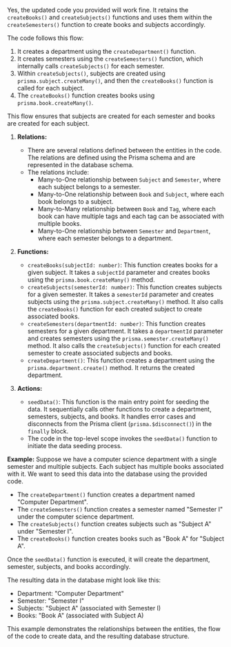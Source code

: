 Yes, the updated code you provided will work fine. It retains the `createBooks()` and `createSubjects()` functions and uses them within the `createSemesters()` function to create books and subjects accordingly.

The code follows this flow:

1. It creates a department using the `createDepartment()` function.
2. It creates semesters using the `createSemesters()` function, which internally calls `createSubjects()` for each semester.
3. Within `createSubjects()`, subjects are created using `prisma.subject.createMany()`, and then the `createBooks()` function is called for each subject.
4. The `createBooks()` function creates books using `prisma.book.createMany()`.

This flow ensures that subjects are created for each semester and books are created for each subject.

1. **Relations:**

   - There are several relations defined between the entities in the code. The relations are defined using the Prisma schema and are represented in the database schema.
   - The relations include:
     - Many-to-One relationship between `Subject` and `Semester`, where each subject belongs to a semester.
     - Many-to-One relationship between `Book` and `Subject`, where each book belongs to a subject.
     - Many-to-Many relationship between `Book` and `Tag`, where each book can have multiple tags and each tag can be associated with multiple books.
     - Many-to-One relationship between `Semester` and `Department`, where each semester belongs to a department.

2. **Functions:**

   - `createBooks(subjectId: number)`: This function creates books for a given subject. It takes a `subjectId` parameter and creates books using the `prisma.book.createMany()` method.
   - `createSubjects(semesterId: number)`: This function creates subjects for a given semester. It takes a `semesterId` parameter and creates subjects using the `prisma.subject.createMany()` method. It also calls the `createBooks()` function for each created subject to create associated books.
   - `createSemesters(departmentId: number)`: This function creates semesters for a given department. It takes a `departmentId` parameter and creates semesters using the `prisma.semester.createMany()` method. It also calls the `createSubjects()` function for each created semester to create associated subjects and books.
   - `createDepartment()`: This function creates a department using the `prisma.department.create()` method. It returns the created department.

3. **Actions:**
   - `seedData()`: This function is the main entry point for seeding the data. It sequentially calls other functions to create a department, semesters, subjects, and books. It handles error cases and disconnects from the Prisma client (`prisma.$disconnect()`) in the `finally` block.
   - The code in the top-level scope invokes the `seedData()` function to initiate the data seeding process.

**Example:**
Suppose we have a computer science department with a single semester and multiple subjects. Each subject has multiple books associated with it. We want to seed this data into the database using the provided code.

- The `createDepartment()` function creates a department named "Computer Department".
- The `createSemesters()` function creates a semester named "Semester I" under the computer science department.
- The `createSubjects()` function creates subjects such as "Subject A" under "Semester I".
- The `createBooks()` function creates books such as "Book A" for "Subject A".

Once the `seedData()` function is executed, it will create the department, semester, subjects, and books accordingly.

The resulting data in the database might look like this:

- Department: "Computer Department"
- Semester: "Semester I"
- Subjects: "Subject A" (associated with Semester I)
- Books: "Book A" (associated with Subject A)

This example demonstrates the relationships between the entities, the flow of the code to create data, and the resulting database structure.
